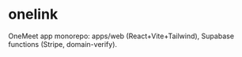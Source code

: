 # onelink

OneMeet app monorepo: apps/web (React+Vite+Tailwind), Supabase functions (Stripe, domain-verify).
